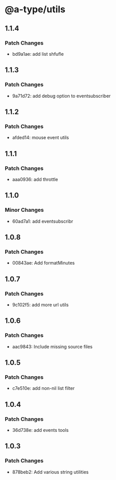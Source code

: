 # @a-type/utils

## 1.1.4

### Patch Changes

- bd9a1ae: add list shfufle

## 1.1.3

### Patch Changes

- 9a71d72: add debug option to eventsubscriber

## 1.1.2

### Patch Changes

- afded14: mouse event utils

## 1.1.1

### Patch Changes

- aaa0936: add throttle

## 1.1.0

### Minor Changes

- 60ad7a1: add eventsubscribr

## 1.0.8

### Patch Changes

- 00843ae: Add formatMinutes

## 1.0.7

### Patch Changes

- 9c102f5: add more url utils

## 1.0.6

### Patch Changes

- aac9843: Include missing source files

## 1.0.5

### Patch Changes

- c7e510e: add non-nil list filter

## 1.0.4

### Patch Changes

- 36d738e: add events tools

## 1.0.3

### Patch Changes

- 878beb2: Add various string utilities
